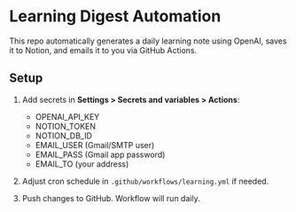 # Learning Digest Automation

This repo automatically generates a daily learning note using OpenAI,
saves it to Notion, and emails it to you via GitHub Actions.

## Setup
1. Add secrets in **Settings > Secrets and variables > Actions**:
   - OPENAI_API_KEY
   - NOTION_TOKEN
   - NOTION_DB_ID
   - EMAIL_USER (Gmail/SMTP user)
   - EMAIL_PASS (Gmail app password)
   - EMAIL_TO (your address)

2. Adjust cron schedule in `.github/workflows/learning.yml` if needed.

3. Push changes to GitHub. Workflow will run daily.
